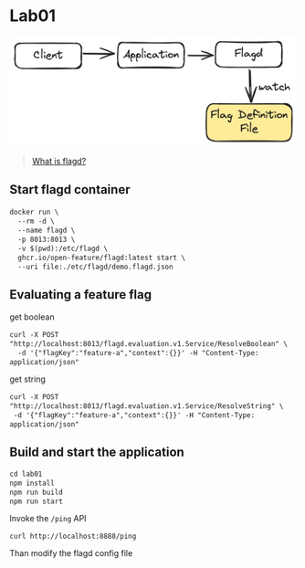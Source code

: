 # Lab01

![](./images/lab01-arch.excalidraw.png)

> [What is flagd?](https://flagd.dev/)

## Start flagd container

```
docker run \
  --rm -d \
  --name flagd \
  -p 8013:8013 \
  -v $(pwd):/etc/flagd \
  ghcr.io/open-feature/flagd:latest start \
  --uri file:./etc/flagd/demo.flagd.json
```

## Evaluating a feature flag

get boolean

```
curl -X POST "http://localhost:8013/flagd.evaluation.v1.Service/ResolveBoolean" \
  -d '{"flagKey":"feature-a","context":{}}' -H "Content-Type: application/json"
```

get string

```
curl -X POST "http://localhost:8013/flagd.evaluation.v1.Service/ResolveString" \
 -d '{"flagKey":"feature-a","context":{}}' -H "Content-Type: application/json"
```

## Build and start the application

```
cd lab01
npm install
npm run build
npm run start
```

Invoke the `/ping` API

```
curl http://localhost:8888/ping
```

Than modify the flagd config file
